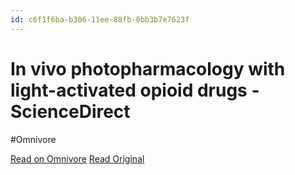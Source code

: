 ```yaml
---
id: c6f1f6ba-b306-11ee-88fb-0bb3b7e7623f
---
```


# In vivo photopharmacology with light-activated opioid drugs - ScienceDirect
#Omnivore

[Read on Omnivore](https://omnivore.app/me/in-vivo-photopharmacology-with-light-activated-opioid-drugs-scie-18d0921aba4)
[Read Original](https://www.sciencedirect.com/science/article/pii/S0896627323007043?dgcid=rss_sd_all)

